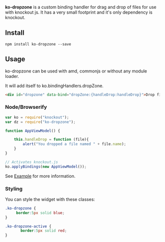 **ko-dropzone** is a custom binding handler for drag and drop of files for use with knockout js. It has a very small footprint and it's only dependency is knockout.

## Install

```
npm install ko-dropzone --save
```

## Usage

ko-dropzone can be used with amd, commonjs or without any module loader.

It will add itself to ko.bindingHandlers.dropZone.


```html
<div id="dropzone" data-bind="dropZone:{handleDrop:handleDrop}">Drop files here</div>
```

### Node/Browserify

```js
var ko = require("knockout");
var dz = require("ko-dropzone");

function AppViewModel() {

    this.handleDrop = function (file){
        alert("You dropped a file named " + file.name);
    }
}

// Activates knockout.js
ko.applyBindings(new AppViewModel());
```

See <a href="example/index.html">Example</a> for more information.

### Styling
You can style the widget with these classes:

```css
.ko-dropzone {
     border:5px solid blue;
}

.ko-dropzone-active {
       border:5px solid red;
}
```